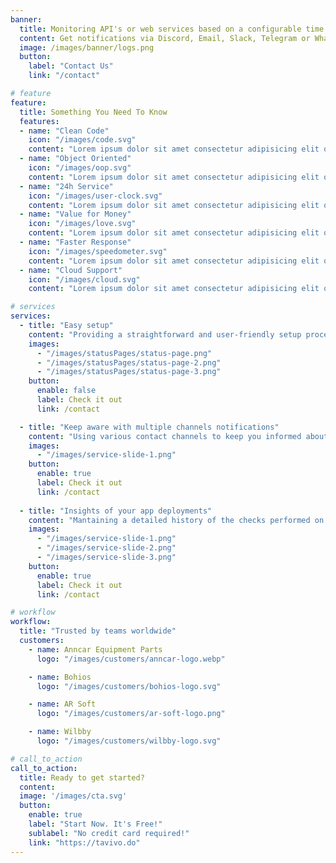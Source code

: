 ```yaml
---
banner:
  title: Monitoring API's or web services based on a configurable time interval
  content: Get notifications via Discord, Email, Slack, Telegram or WhatsApp.
  image: /images/banner/logs.png
  button:
    label: "Contact Us"
    link: "/contact"

# feature
feature: 
  title: Something You Need To Know
  features:
  - name: "Clean Code"
    icon: "/images/code.svg"
    content: "Lorem ipsum dolor sit amet consectetur adipisicing elit quam nihil"
  - name: "Object Oriented"
    icon: "/images/oop.svg"
    content: "Lorem ipsum dolor sit amet consectetur adipisicing elit quam nihil"
  - name: "24h Service"
    icon: "/images/user-clock.svg"
    content: "Lorem ipsum dolor sit amet consectetur adipisicing elit quam nihil"
  - name: "Value for Money"
    icon: "/images/love.svg"
    content: "Lorem ipsum dolor sit amet consectetur adipisicing elit quam nihil"
  - name: "Faster Response"
    icon: "/images/speedometer.svg"
    content: "Lorem ipsum dolor sit amet consectetur adipisicing elit quam nihil"
  - name: "Cloud Support"
    icon: "/images/cloud.svg"
    content: "Lorem ipsum dolor sit amet consectetur adipisicing elit quam nihil"

# services
services:
  - title: "Easy setup"
    content: "Providing a straightforward and user-friendly setup process, allowing you to quickly configure and start monitoring your web services. The app offers a simple interface and step-by-step instructions, making it easy for anyone to get started."
    images:
      - "/images/statusPages/status-page.png"
      - "/images/statusPages/status-page-2.png"
      - "/images/statusPages/status-page-3.png"
    button:
      enable: false
      label: Check it out
      link: /contact

  - title: "Keep aware with multiple channels notifications"
    content: "Using various contact channels to keep you informed about the status of your web services. You can receive notifications via Discord, email, Slack, Telegram, and Whatsapp. This flexibility allows you to choose the communication channel that best suits your needs or integrate with your existing workflow."
    images: 
      - "/images/service-slide-1.png"
    button:
      enable: true
      label: Check it out
      link: /contact
  
  - title: "Insights of your app deployments"
    content: "Mantaining a detailed history of the checks performed on your web services. It records each check's result, whether it succeeded or failed, along with the timestamp. This check history provides valuable insights into the availability and performance of your services over time."
    images:
      - "/images/service-slide-1.png"
      - "/images/service-slide-2.png"
      - "/images/service-slide-3.png"
    button:
      enable: true
      label: Check it out
      link: /contact

# workflow
workflow: 
  title: "Trusted by teams worldwide"
  customers:
    - name: Anncar Equipment Parts
      logo: "/images/customers/anncar-logo.webp"

    - name: Bohios
      logo: "/images/customers/bohios-logo.svg"

    - name: AR Soft
      logo: "/images/customers/ar-soft-logo.png"

    - name: Wilbby
      logo: "/images/customers/wilbby-logo.svg"

# call_to_action
call_to_action:
  title: Ready to get started?
  content: 
  image: '/images/cta.svg'
  button:
    enable: true
    label: "Start Now. It's Free!"
    sublabel: "No credit card required!"
    link: "https://tavivo.do"
---
```

